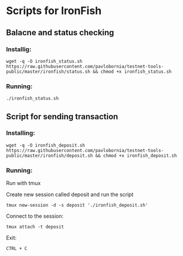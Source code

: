 # Scripts for IronFish

## Balacne and status checking

### Installig:

```
wget -q -O ironfish_status.sh https://raw.githubusercontent.com/pavlobornia/testnet-tools-public/master/ironfish/status.sh && chmod +x ironfish_status.sh
```

### Running:

```
./ironfish_status.sh
```

## Script for sending transaction

### Installing:

```
wget -q -O ironfish_deposit.sh https://raw.githubusercontent.com/pavlobornia/testnet-tools-public/master/ironfish/deposit.sh && chmod +x ironfish_deposit.sh
```

### Running:

Run with tmux

Create new session called deposit and run the script

```
tmux new-session -d -s deposit './ironfish_deposit.sh'
```

Connect to the session:

```
tmux attach -t deposit
```

Exit:

```
CTRL + C
```
